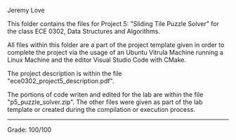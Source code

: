 Jeremy Love

This folder contains the files for Project 5: "Sliding Tile Puzzle Solver" 
  for the class ECE 0302, Data Structures and Algorithms.

All files within this folder are a part of the project template given in 
  order to complete the project via the usage of an Ubuntu Vitrula Machine
  running a Linux Machine and the editor Visual Studio Code with CMake.

The project description is within the file 
  "ece0302_project5_description.pdf".

The portions of code writen and edited for the lab are within the file 
  "p5_puzzle_solver.zip". The other files were given as  part of the lab 
  template or created during the compilation or execution process.

-----------------------------------------------------------------------------

Grade: 100/100